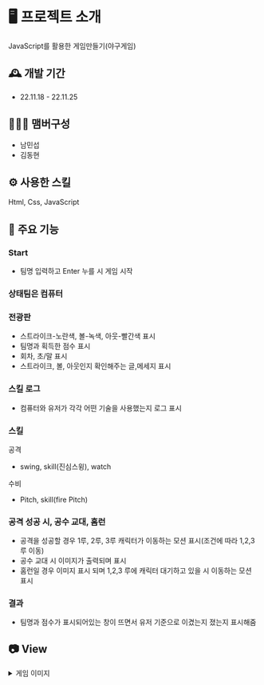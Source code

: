 # 🖥️ 프로젝트 소개
JavaScript를 활용한 게임만들기(야구게임)
<br>

## 🕰️ 개발 기간
* 22.11.18 - 22.11.25

## 🧑‍🤝‍🧑 맴버구성
 - 남민섭
 - 김동현

## ⚙️ 사용한 스킬
Html, Css, JavaScript

## 📌 주요 기능
### Start
- 팀명 입력하고 Enter 누를 시 게임 시작

### 상태팀은 컴퓨터

### 전광판
- 스트라이크-노란색, 볼-녹색, 아웃-빨간색 표시
- 팀명과 획득한 점수 표시
- 회차, 초/말 표시
- 스트라이크, 볼, 아웃인지 확인해주는 글,메세지 표시

### 스킬 로그
- 컴퓨터와 유저가 각각 어떤 기술을 사용했는지 로그 표시

### 스킬
공격
- swing, skill(진심스윙), watch

수비
- Pitch, skill(fire Pitch)

### 공격 성공 시, 공수 교대, 홈런
- 공격을 성공할 경우 1루, 2루, 3루 캐릭터가 이동하는 모션 표시(조건에 따라 1,2,3루 이동)
- 공수 교대 시 이미지가 출력되며 표시
- 홈런일 경우 이미지 표시 되며 1,2,3 루에 캐릭터 대기하고 있을 시 이동하는 모션 표시

### 결과
- 팀명과 점수가 표시되어있는 창이 뜨면서 유저 기준으로 이겼는지 졌는지 표시해줌


## 📷 View

<details><summary>게임 이미지</summary>
<img src="https://user-images.githubusercontent.com/111848336/233362645-58f0b74d-f499-43e5-80a4-411ddf955b6f.png" width="700px" height="450px"/>
<div/>
<img src="https://user-images.githubusercontent.com/111848336/233363208-82a9b338-80db-464b-8c3d-409393f55506.png" width="700px" height="450px"/>
<div/>
<img src="https://user-images.githubusercontent.com/111848336/233363112-b45d5eca-9703-4991-84d8-396f5169781b.png" width="700px" height="450px"/>
<div/>
<img src="https://user-images.githubusercontent.com/111848336/233363285-974b59e6-1005-4df1-b7d3-3d1c6610cb87.png" width="700px" height="450px"/>
<div/>
<img src="https://user-images.githubusercontent.com/111848336/233363359-cbeb4fb5-4af4-4e29-8828-e1e1f5001b21.png" width="700px" height="450px"/>
</details>

